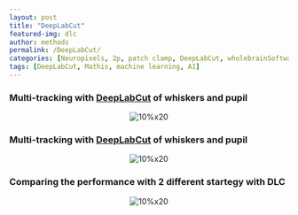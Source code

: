 ```yaml
---
layout: post
title: "DeepLabCut"
featured-img: dlc
author: methods
permalink: /DeepLabCut/
categories: [Neuropixels, 2p, patch clamp, DeepLabCut, wholebrainSoftware, HTS]
tags: [DeepLabCut, Mathis, machine learning, AI]
---
```


### Multi-tracking with [DeepLabCut](http://www.mousemotorlab.org/deeplabcut) of whiskers and pupil 
<div style="text-align:center"><img
alt="10%x20"
src="{{ site.url }}{{ site.baseurl }}/assets/img/gif/dlcgif.gif"
data-src="{{ site.url }}{{ site.baseurl }}/assets/img/gif/dlcgif.gif"
class="lazyload" /></div>

### Multi-tracking with [DeepLabCut](http://www.mousemotorlab.org/deeplabcut) of whiskers and pupil 
<div style="text-align:center"><img
alt="10%x20"
src="{{ site.url }}{{ site.baseurl }}/assets/img/gif/dlcPupil.gif"
data-src="{{ site.url }}{{ site.baseurl }}/assets/img/gif/dlcPupil.gif"
class="lazyload" /></div>

### Comparing the performance with 2 different startegy with DLC
<div style="text-align:center"><img
alt="10%x20"
src="{{ site.url }}{{ site.baseurl }}/assets/img/tools/dlcPupilComp.jpg"
data-src="{{ site.url }}{{ site.baseurl }}/assets/img/tools/dlcPupilComp.jpg"
class="lazyload" /></div>